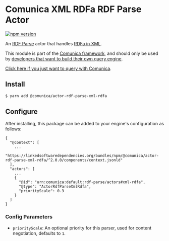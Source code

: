 # Comunica XML RDFa RDF Parse Actor

[![npm version](https://badge.fury.io/js/%40comunica%2Factor-rdf-parse-xml-rdfa.svg)](https://www.npmjs.com/package/@comunica/actor-rdf-parse-xml-rdfa)

An [RDF Parse](https://github.com/comunica/comunica/tree/master/packages/bus-rdf-parse) actor that handles [RDFa in XML](https://www.w3.org/TR/2008/REC-SVGTiny12-20081222/metadata.html#MetadataAttributes).

This module is part of the [Comunica framework](https://github.com/comunica/comunica),
and should only be used by [developers that want to build their own query engine](https://comunica.dev/docs/modify/).

[Click here if you just want to query with Comunica](https://comunica.dev/docs/query/).

## Install

```bash
$ yarn add @comunica/actor-rdf-parse-xml-rdfa
```

## Configure

After installing, this package can be added to your engine's configuration as follows:
```text
{
  "@context": [
    ...
    "https://linkedsoftwaredependencies.org/bundles/npm/@comunica/actor-rdf-parse-xml-rdfa/^2.0.0/components/context.jsonld"  
  ],
  "actors": [
    ...
    {
      "@id": "urn:comunica:default:rdf-parse/actors#xml-rdfa",
      "@type": "ActorRdfParseXmlRdfa",
      "priorityScale": 0.3
    }
  ]
}
```

### Config Parameters

* `priorityScale`: An optional priority for this parser, used for content negotiation, defaults to `1`.
